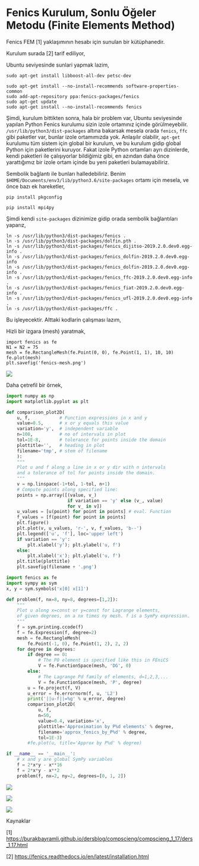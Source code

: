 # Fenics Kurulum, Sonlu Öğeler Metodu (Finite Elements Method)

Fenics FEM [1] yaklaşımının hesabı için sunulan bir kütüphanedir. 

Kurulum surada [2] tarif ediliyor,

Ubuntu seviyesinde sunlari yapmak lazim,

```
sudo apt-get install libboost-all-dev petsc-dev

sudo apt-get install --no-install-recommends software-properties-common
sudo add-apt-repository ppa:fenics-packages/fenics
sudo apt-get update
sudo apt-get install --no-install-recommends fenics
```

Şimdi, kurulum bittikten sonra, hala bir problem var, Ubuntu
seviyesinde yapılan Python Fenics kurulumu sizin izole ortamınız
içinde görülmeyebilir. `/usr/lib/python3/dist-packages` altına
bakarsak mesela orada `fenics`, `ffc` gibi paketler var, bunlar izole
ortamımızda yok. Anlaşılır olabilir, `apt-get` kurulumu tüm sistem
için global bir kurulum, ve bu kurulum gidip global Python için
paketlerini kuruyor. Fakat izole Python ortamları ayrı dizinlerde,
kendi paketleri ile çalışıyorlar bildiğimiz gibi, en azından
daha önce yarattığımız bir izole ortam içinde bu yeni paketleri
bulamayabiliriz.

Sembolik bağlantı ile bunları halledebiliriz. Benim `$HOME/Documents/env3/lib/python3.6/site-packages`
ortamı için mesela, ve önce bazı ek hareketler,

```
pip install pkgconfig

pip install mpi4py
```

Şimdi kendi `site-packages` dizinimize gidip orada sembolik bağlantıları yaparız,

```
ln -s /usr/lib/python3/dist-packages/fenics .
ln -s /usr/lib/python3/dist-packages/dolfin.pth .
ln -s /usr/lib/python3/dist-packages/fenics_dijitso-2019.2.0.dev0.egg-info .
ln -s /usr/lib/python3/dist-packages/fenics_dolfin-2019.2.0.dev0.egg-info 
ln -s /usr/lib/python3/dist-packages/fenics_dolfin-2019.2.0.dev0.egg-info .
ln -s /usr/lib/python3/dist-packages/fenics_ffc-2019.2.0.dev0.egg-info .
ln -s /usr/lib/python3/dist-packages/fenics_fiat-2019.2.0.dev0.egg-info .
ln -s /usr/lib/python3/dist-packages/fenics_ufl-2019.2.0.dev0.egg-info .
ln -s /usr/lib/python3/dist-packages/ffc .
```

Bu işleyecektir. Alttaki kodlarin çalışması lazım,

Hizli bir izgara (mesh) yaratmak,


```
import fenics as fe
N1 = N2 = 75
mesh = fe.RectangleMesh(fe.Point(0, 0), fe.Point(1, 1), 10, 10)
fe.plot(mesh)
plt.savefig('fenics-mesh.png')
```

![](fenics-mesh.png)

Daha çetrefil bir örnek,

```python
import numpy as np
import matplotlib.pyplot as plt

def comparison_plot2D(
    u, f,           # Function expressions in x and y
    value=0.5,      # x or y equals this value
    variation='y',  # independent variable
    n=100,          # no of intervals in plot
    tol=1E-8,       # tolerance for points inside the domain
    plottitle='',   # heading in plot
    filename='tmp', # stem of filename
    ):
    """
    Plot u and f along a line in x or y dir with n intervals
    and a tolerance of tol for points inside the domain.
    """
    v = np.linspace(-1+tol, 1-tol, n+1)
    # Compute points along specified line:
    points = np.array([(value, v_)
                       if variation == 'y' else (v_, value)
                       for v_ in v])
    u_values = [u(point) for point in points] # eval. Function
    f_values = [f(point) for point in points]
    plt.figure()
    plt.plot(v, u_values, 'r-', v, f_values, 'b--')
    plt.legend(['u', 'f'], loc='upper left')
    if variation == 'y':
        plt.xlabel('y'); plt.ylabel('u, f')
    else:
        plt.xlabel('x'); plt.ylabel('u, f')
    plt.title(plottitle)
    plt.savefig(filename + '.png')

import fenics as fe
import sympy as sym
x, y = sym.symbols('x[0] x[1]')

def problem(f, nx=8, ny=8, degrees=[1,2]):
    """
    Plot u along x=const or y=const for Lagrange elements,
    of given degrees, on a nx times ny mesh. f is a SymPy expression.
    """
    f = sym.printing.ccode(f)
    f = fe.Expression(f, degree=2)
    mesh = fe.RectangleMesh(
        fe.Point(-1, 0), fe.Point(1, 2), 2, 2)
    for degree in degrees:
        if degree == 0:
            # The P0 element is specified like this in FEniCS
            V = fe.FunctionSpace(mesh, 'DG', 0)
        else:
            # The Lagrange Pd family of elements, d=1,2,3,...
            V = fe.FunctionSpace(mesh, 'P', degree)
        u = fe.project(f, V)
        u_error = fe.errornorm(f, u, 'L2')
        print('||u-f||=%g' % u_error, degree)
        comparison_plot2D(
            u, f,
            n=50,
            value=0.4, variation='x',
            plottitle='Approximation by P%d elements' % degree,
            filename='approx_fenics_by_P%d' % degree,
            tol=1E-3)
        #fe.plot(u, title='Approx by P%d' % degree)

if __name__ == '__main__':
    # x and y are global SymPy variables
    f = 2*x*y - x**16
    f = 2*x*y - x**2
    problem(f, nx=2, ny=2, degrees=[0, 1, 2])
```

![](approx_fenics_by_P0.png)

![](approx_fenics_by_P1.png)

![](approx_fenics_by_P2.png)

Kaynaklar

[1] https://burakbayramli.github.io/dersblog/compscieng/compscieng_1_17/ders_1.17.html

[2] https://fenics.readthedocs.io/en/latest/installation.html